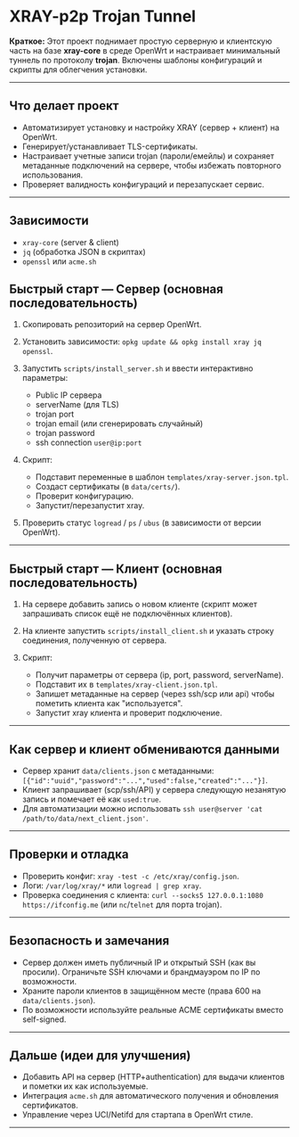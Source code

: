 # XRAY-p2p Trojan Tunnel

**Краткое:** Этот проект поднимает простую серверную и клиентскую часть на базе **xray-core** в среде OpenWrt и настраивает минимальный туннель по протоколу **trojan**. Включены шаблоны конфигураций и скрипты для облегчения установки.

---

## Что делает проект

* Автоматизирует установку и настройку XRAY (сервер + клиент) на OpenWrt.
* Генерирует/устанавливает TLS-сертификаты.
* Настраивает учетные записи trojan (пароли/емейлы) и сохраняет метаданные подключений на сервере, чтобы избежать повторного использования.
* Проверяет валидность конфигураций и перезапускает сервис.

---

## Зависимости

* `xray-core` (server & client)
* `jq` (обработка JSON в скриптах)
* `openssl` или `acme.sh`

## Быстрый старт — Сервер (основная последовательность)

1. Скопировать репозиторий на сервер OpenWrt.
2. Установить зависимости: `opkg update && opkg install xray jq openssl`.
3. Запустить `scripts/install_server.sh` и ввести интерактивно параметры:

   * Public IP сервера
   * serverName (для TLS)
   * trojan port
   * trojan email (или сгенерировать случайный)
   * trojan password
   * ssh connection `user@ip:port`
4. Скрипт:

   * Подставит переменные в шаблон `templates/xray-server.json.tpl`.
   * Создаст сертификаты (в `data/certs/`).
   * Проверит конфигурацию.
   * Запустит/перезапустит xray.
5. Проверить статус `logread` / `ps` / `ubus` (в зависимости от версии OpenWrt).

---

## Быстрый старт — Клиент (основная последовательность)

1. На сервере добавить запись о новом клиенте (скрипт может запрашивать список ещё не подключённых клиентов).
2. На клиенте запустить `scripts/install_client.sh` и указать строку соединения, полученную от сервера.
3. Скрипт:

   * Получит параметры от сервера (ip, port, password, serverName).
   * Подставит их в `templates/xray-client.json.tpl`.
   * Запишет метаданные на сервер (через ssh/scp или api) чтобы пометить клиента как "используется".
   * Запустит xray клиента и проверит подключение.

---

## Как сервер и клиент обмениваются данными

* Сервер хранит `data/clients.json` с метаданными: `[{"id":"uuid","password":"...","used":false,"created":"..."}]`.
* Клиент запрашивает (scp/ssh/API) у сервера следующую незанятую запись и помечает её как `used:true`.
* Для автоматизации можно использовать `ssh user@server 'cat /path/to/data/next_client.json'`.

---

## Проверки и отладка

* Проверить конфиг: `xray -test -c /etc/xray/config.json`.
* Логи: `/var/log/xray/*` или `logread | grep xray`.
* Проверка соединения с клиента: `curl --socks5 127.0.0.1:1080 https://ifconfig.me` (или `nc`/`telnet` для порта trojan).

---

## Безопасность и замечания

* Сервер должен иметь публичный IP и открытый SSH (как вы просили). Ограничьте SSH ключами и брандмауэром по IP по возможности.
* Храните пароли клиентов в защищённом месте (права 600 на `data/clients.json`).
* По возможности используйте реальные ACME сертификаты вместо self-signed.

---

## Дальше (идеи для улучшения)

* Добавить API на сервер (HTTP+authentication) для выдачи клиентов и пометки их как используемые.
* Интеграция `acme.sh` для автоматического получения и обновления сертификатов.
* Управление через UCI/Netifd для стартапа в OpenWrt стиле.

---

